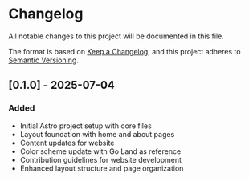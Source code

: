 # Changelog

All notable changes to this project will be documented in this file.

The format is based on [Keep a Changelog](https://keepachangelog.com/en/1.0.0/),
and this project adheres to [Semantic Versioning](https://semver.org/spec/v2.0.0.html).

## [0.1.0] - 2025-07-04

### Added
- Initial Astro project setup with core files
- Layout foundation with home and about pages
- Content updates for website
- Color scheme update with Go Land as reference
- Contribution guidelines for website development
- Enhanced layout structure and page organization